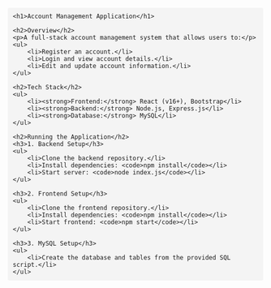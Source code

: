 <!DOCTYPE html>
<html lang="en">
<head>
    <meta charset="UTF-8">
    <meta name="viewport" content="width=device-width, initial-scale=1.0">
    <title>Account Management Application - README</title>
    <style>
        body {
            font-family: Arial, sans-serif;
            margin: 20px;
            padding: 0;
        }
        h1, h2 {
            color: #333;
        }
        ul {
            list-style-type: disc;
            margin-left: 20px;
        }
        code {
            background-color: #f4f4f4;
            padding: 2px 6px;
            border-radius: 4px;
        }
        pre {
            background-color: #f4f4f4;
            padding: 10px;
            border-radius: 4px;
        }
    </style>
</head>
<body>

    <h1>Account Management Application</h1>

    <h2>Overview</h2>
    <p>A full-stack account management system that allows users to:</p>
    <ul>
        <li>Register an account.</li>
        <li>Login and view account details.</li>
        <li>Edit and update account information.</li>
    </ul>

    <h2>Tech Stack</h2>
    <ul>
        <li><strong>Frontend:</strong> React (v16+), Bootstrap</li>
        <li><strong>Backend:</strong> Node.js, Express.js</li>
        <li><strong>Database:</strong> MySQL</li>
    </ul>

    <h2>Running the Application</h2>
    <h3>1. Backend Setup</h3>
    <ul>
        <li>Clone the backend repository.</li>
        <li>Install dependencies: <code>npm install</code></li>
        <li>Start server: <code>node index.js</code></li>
    </ul>

    <h3>2. Frontend Setup</h3>
    <ul>
        <li>Clone the frontend repository.</li>
        <li>Install dependencies: <code>npm install</code></li>
        <li>Start frontend: <code>npm start</code></li>
    </ul>

    <h3>3. MySQL Setup</h3>
    <ul>
        <li>Create the database and tables from the provided SQL script.</li>
    </ul>

</body>
</html>
